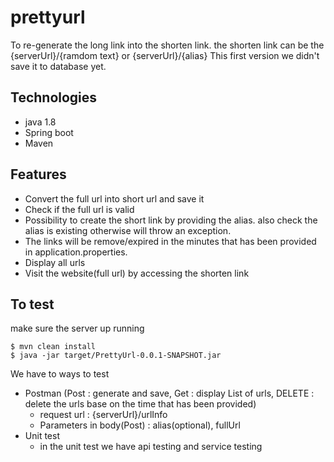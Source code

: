 # prettyurl
To re-generate the long link into the shorten link. the shorten link can be the {serverUrl}/{ramdom text} or {serverUrl}/{alias} 
This first version we didn't save it to database yet.

Technologies
---------------------------
- java 1.8
- Spring boot
- Maven

Features
--------------------------------------
- Convert the full url into short url and save it
- Check if the full url is valid
- Possibility to create the short link by providing the alias. also check the alias is existing otherwise will throw an exception.
- The links will be remove/expired in the minutes that has been provided in application.properties.
- Display all urls
- Visit the website(full url) by accessing the shorten link

To test
------------------------------------
make sure the server up running
```
$ mvn clean install
$ java -jar target/PrettyUrl-0.0.1-SNAPSHOT.jar
```
We have to ways to test
* Postman (Post : generate and save, Get : display List of urls, DELETE : delete the urls base on the time that has been provided)
   - request url :  {serverUrl}/urlInfo
   - Parameters in body(Post) : alias(optional), fullUrl
* Unit test
   - in the unit test we have api testing and service testing








